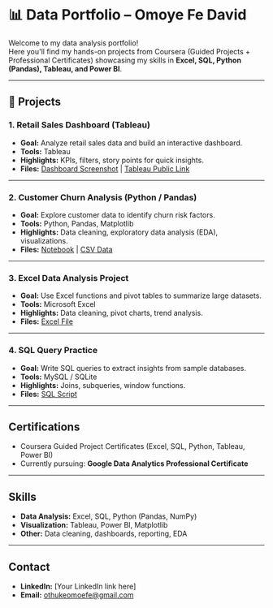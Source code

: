 # 📊 Data Portfolio – Omoye Fe David

Welcome to my data analysis portfolio!  
Here you'll find my hands-on projects from Coursera (Guided Projects + Professional Certificates) showcasing my skills in **Excel, SQL, Python (Pandas), Tableau, and Power BI**.

---

## 🚀 Projects

### 1. Retail Sales Dashboard (Tableau)
- **Goal:** Analyze retail sales data and build an interactive dashboard.  
- **Tools:** Tableau  
- **Highlights:** KPIs, filters, story points for quick insights.  
- **Files:** [Dashboard Screenshot](link-to-image) | [Tableau Public Link](link-to-tableau)  

---

### 2. Customer Churn Analysis (Python / Pandas)
- **Goal:** Explore customer data to identify churn risk factors.  
- **Tools:** Python, Pandas, Matplotlib  
- **Highlights:** Data cleaning, exploratory data analysis (EDA), visualizations.  
- **Files:** [Notebook](link-to-notebook.ipynb) | [CSV Data](link-to-data.csv)  

---

### 3. Excel Data Analysis Project
- **Goal:** Use Excel functions and pivot tables to summarize large datasets.  
- **Tools:** Microsoft Excel  
- **Highlights:** Data cleaning, pivot charts, trend analysis.  
- **Files:** [Excel File](link-to-excel.xlsx)  

---

### 4. SQL Query Practice
- **Goal:** Write SQL queries to extract insights from sample databases.  
- **Tools:** MySQL / SQLite  
- **Highlights:** Joins, subqueries, window functions.  
- **Files:** [SQL Script](link-to-sql.sql)  

---

## Certifications
- Coursera Guided Project Certificates (Excel, SQL, Python, Tableau, Power BI)  
- Currently pursuing: **Google Data Analytics Professional Certificate**  

---

## Skills
- **Data Analysis:** Excel, SQL, Python (Pandas, NumPy)  
- **Visualization:** Tableau, Power BI, Matplotlib  
- **Other:** Data cleaning, dashboards, reporting, EDA  

---

## Contact
- **LinkedIn:** [Your LinkedIn link here]  
- **Email:** othukeomoefe@gmail.com
